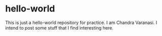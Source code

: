 # hello-world
This is just a hello-world repository for practice.
I am Chandra Varanasi. I intend to post some stuff that I find interesting here.
